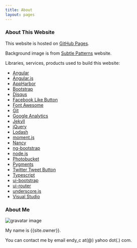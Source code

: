 ```yaml
---
title: About
layout: pages
---
```


### About This Website

This website is hosted on [GitHub Pages](http://pages.github.com/).

Background image is from [Subtle Patterns](http://subtlepatterns.com/) website.

Libraries, services, products used to build this website:

* [Angular](https://angular.io/)
* [Angular.js](https://angularjs.org/)
* [AppHarbor](https://appharbor.com/)
* [Bootstrap](https://getbootstrap.com/)
* [Disqus](https://disqus.com/)
* [Facebook Like Button](https://developers.facebook.com/docs/plugins/like-button)
* [Font Awesome](https://fontawesome.com/)
* [Git](https://git-scm.com/)
* [Google Analytics](https://www.google.com/analytics/)
* [Jekyll](https://jekyllrb.com/)
* [jQuery](https://jquery.com/)
* [Lodash](https://lodash.com/)
* [moment.js](https://momentjs.com/)
* [Nancy](http://nancyfx.org/)
* [ng-bootstrap](https://ng-bootstrap.github.io/)
* [node.js](https://nodejs.org/en/)
* [Photobucket](http://photobucket.com/)
* [Pygments](http://pygments.org/)
* [Twitter Tweet Button](https://dev.twitter.com/web/tweet-button)
* [Typescript](http://www.typescriptlang.org/)
* [ui-bootstrap](https://angular-ui.github.io/bootstrap/)
* [ui-router](https://ui-router.github.io/)
* [underscore.js](http://underscorejs.org/)
* [Visual Studio](https://www.visualstudio.com/)

### About Me

![gravatar image](http://www.gravatar.com/avatar/568da03c8b2c0b8dbf4210d2d30111fd.png)

My name is {{site.owner}}.

You can contact me by email endy_c at(@) yahoo dot(.) com.
